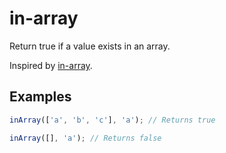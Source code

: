 # in-array

Return true if a value exists in an array.

Inspired by [in-array](https://github.com/jonschlinkert/in-array).

## Examples

```typescript
inArray(['a', 'b', 'c'], 'a'); // Returns true

inArray([], 'a'); // Returns false
```
